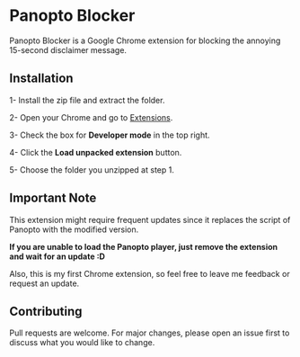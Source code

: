# Panopto Blocker

Panopto Blocker is a Google Chrome extension for blocking the annoying 15-second disclaimer message.

## Installation

1- Install the zip file and extract the folder.

2- Open your Chrome and go to [Extensions](chrome://extensions/).

3- Check the box for **Developer mode** in the top right.

4- Click the **Load unpacked extension** button.

5- Choose the folder you unzipped at step 1.

## Important Note

This extension might require frequent updates since it replaces the script of Panopto with the modified version.

**If you are unable to load the Panopto player, just remove the extension and wait for an update :D**

Also, this is my first Chrome extension, so feel free to leave me feedback or request an update.

## Contributing
Pull requests are welcome. For major changes, please open an issue first to discuss what you would like to change.